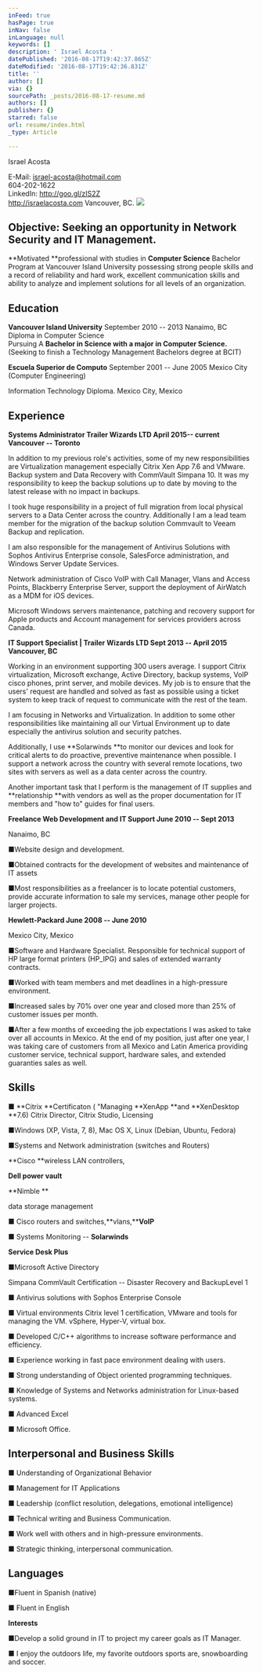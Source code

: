 ```yaml
---
inFeed: true
hasPage: true
inNav: false
inLanguage: null
keywords: []
description: ' Israel Acosta '
datePublished: '2016-08-17T19:42:37.865Z'
dateModified: '2016-08-17T19:42:36.831Z'
title: ''
author: []
via: {}
sourcePath: _posts/2016-08-17-resume.md
authors: []
publisher: {}
starred: false
url: resume/index.html
_type: Article

---
```

Israel Acosta 

E-Mail: israel-acosta@hotmail.com   
604-202-1622   
LinkedIn: http://goo.gl/zIS2Z   
http://israelacosta.com Vancouver, BC. ![](https://the-grid-user-content.s3-us-west-2.amazonaws.com/90a80b95-1aa1-4733-84a5-1478826463fe.jpg)

## Objective: Seeking an opportunity in Network Security and IT Management. 

**Motivated **professional with studies in **Computer Science** Bachelor Program at Vancouver Island University possessing strong people skills and a record of reliability and hard work, excellent communication skills and ability to analyze and implement solutions for all levels of an organization. 

## Education 

**Vancouver Island University** September 2010 -- 2013 Nanaimo, BC   
Diploma in Computer Science   
Pursuing A **Bachelor in Science with a major in Computer Science.** (Seeking to finish a Technology Management Bachelors degree at BCIT) 

**Escuela Superior de Computo** September 2001 -- June 2005 Mexico City  
(Computer Engineering)

Information Technology Diploma. Mexico City, Mexico 

## Experience 

**Systems Administrator Trailer Wizards LTD **April 2015**-- current**  
**Vancouver -- Toronto**

In addition to my previous role's activities, some of my new responsibilities are Virtualization management especially Citrix Xen App 7.6 and VMware. Backup system and Data Recovery with CommVault Simpana 10\. It was my responsibility to keep the backup solutions up to date by moving to the latest release with no impact in backups. 

I took huge responsibility in a project of full migration from local physical servers to a Data Center across the country. Additionally I am a lead team member for the migration of the backup solution Commvault to Veeam Backup and replication.

I am also responsible for the management of Antivirus Solutions with Sophos Antivirus Enterprise console, SalesForce administration, and Windows Server Update Services.

Network administration of Cisco VoIP with Call Manager, Vlans and Access Points, Blackberry Enterprise Server, support the deployment of AirWatch as a MDM for iOS devices. 

Microsoft Windows servers maintenance, patching and recovery support for Apple products and Account management for services providers across Canada.

**IT Support Specialist | Trailer Wizards LTD Sept 2013 -- April 2015**  
**Vancouver, BC**

Working in an environment supporting 300 users average. I support Citrix virtualization, Microsoft exchange, Active Directory, backup systems, VoIP cisco phones, print server, and mobile devices. My job is to ensure that the users' request are handled and solved as fast as possible using a ticket system to keep track of request to communicate with the rest of the team.

I am focusing in Networks and Virtualization. In addition to some other responsibilities like maintaining all our Virtual Environment up to date especially the antivirus solution and security patches.

Additionally, I use **Solarwinds **to monitor our devices and look for critical alerts to do proactive, preventive maintenance when possible. I support a network across the country with several remote locations, two sites with servers as well as a data center across the country.

Another important task that I perform is the management of IT supplies and **relationship **with vendors as well as the proper documentation for IT members and "how to" guides for final users.

**Freelance Web Development and IT Support June 2010 -- Sept 2013**

Nanaimo, BC

■Website design and development.

■Obtained contracts for the development of websites and maintenance of IT assets

■Most responsibilities as a freelancer is to locate potential customers, provide accurate information to sale my services, manage other people for larger projects.

**Hewlett-Packard June 2008 -- June 2010**

Mexico City, Mexico

■Software and Hardware Specialist. Responsible for technical support of HP large format printers (HP\_IPG) and sales of extended warranty contracts.

■Worked with team members and met deadlines in a high-pressure environment.

■Increased sales by 70% over one year and closed more than 25% of customer issues per month.

■After a few months of exceeding the job expectations I was asked to take over all accounts in Mexico. At the end of my position, just after one year, I was taking care of customers from all Mexico and Latin America providing customer service, technical support, hardware sales, and extended guaranties sales as well.

## Skills

■ **Citrix **Certificaton ( "Managing **XenApp **and **XenDesktop **7.6) Citrix Director, Citrix Studio, Licensing

■Windows (XP, Vista, 7, 8), Mac OS X, Linux (Debian, Ubuntu, Fedora)

■Systems and Network administration (switches and Routers)

**Cisco **wireless LAN controllers, 

**Dell power vault**

**Nimble **

data storage management

■ Cisco routers and switches,**vlans,****VoIP**

■ Systems Monitoring -- **Solarwinds**

**Service Desk Plus**

■Microsoft Active Directory 

Simpana CommVault Certification -- Disaster Recovery and BackupLevel 1 

■ Antivirus solutions with Sophos Enterprise Console 

■ Virtual environments Citrix level 1 certification, VMware and tools for managing the VM. vSphere, Hyper-V, virtual box. 

■ Developed C/C++ algorithms to increase software performance and efficiency. 

■ Experience working in fast pace environment dealing with users. 

■ Strong understanding of Object oriented programming techniques. 

■ Knowledge of Systems and Networks administration for Linux-based systems. 

■ Advanced Excel 

■ Microsoft Office. 

## Interpersonal and Business Skills 

■ Understanding of Organizational Behavior 

■ Management for IT Applications 

■ Leadership (conflict resolution, delegations, emotional intelligence) 

■ Technical writing and Business Communication.

■ Work well with others and in high-pressure environments.

■ Strategic thinking, interpersonal communication.

## Languages

■Fluent in Spanish (native)

■ Fluent in English

**Interests**

■Develop a solid ground in IT to project my career goals as IT Manager.

■ I enjoy the outdoors life, my favorite outdoors sports are, snowboarding and soccer.